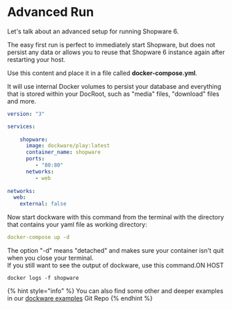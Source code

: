 # Advanced Run

Let's talk about an advanced setup for running Shopware 6.

The easy first run is perfect to immediately start Shopware, but does not persist any data or allows you to reuse that Shopware 6 instance again after restarting your host.

Use this content and place it in a file called **docker-compose.yml**.

It will use internal Docker volumes to persist your database and everything that is stored within your DocRoot, such as "media" files, "download" files and more.

```yaml
version: "3"

services:
        
    shopware:
      image: dockware/play:latest
      container_name: shopware
      ports:
         - "80:80"
      networks:
         - web
        
networks:
  web:
    external: false
```

Now start dockware with this command from the terminal with the directory that contains your yaml file as working directory:

```yaml
docker-compose up -d
```

The option "-d" means "detached" and makes sure your container isn't quit when you close your terminal.  
If you still want to see the output of dockware, use this command.ON HOST

```text
docker logs -f shopware
```

{% hint style="info" %}
You can also find some other and deeper examples in our [dockware examples](https://github.com/dockware/examples) Git Repo
{% endhint %}



